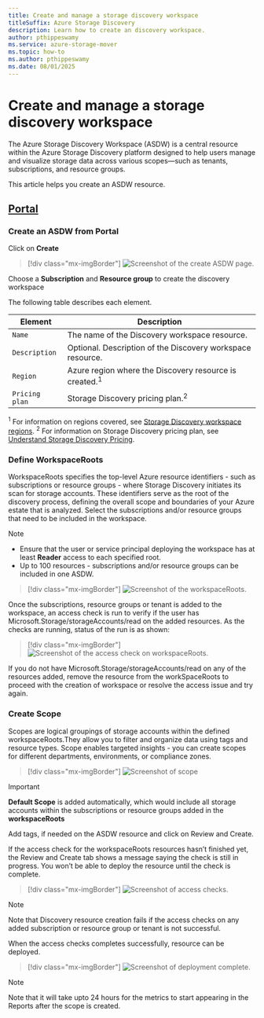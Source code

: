 ```yaml
---
title: Create and manage a storage discovery workspace
titleSuffix: Azure Storage Discovery
description: Learn how to create an discovery workspace.
author: pthippeswamy
ms.service: azure-storage-mover
ms.topic: how-to
ms.author: pthippeswamy
ms.date: 08/01/2025
---
```


# Create and manage a storage discovery workspace

The Azure Storage Discovery Workspace (ASDW) is a central resource within the Azure Storage Discovery platform designed to help users manage and visualize storage data across various scopes—such as tenants, subscriptions, and resource groups.

This article helps you create an ASDW resource.

## [Portal](#tab/azure-portal)

### Create an ASDW from Portal

Click on **Create**

> [!div class="mx-imgBorder"]
> ![Screenshot of the create ASDW page.](media/create/create.png)

Choose a **Subscription** and **Resource group** to create the discovery workspace

The following table describes each element.

| Element | Description |
|---|--|
| `Name` | The name of the Discovery workspace resource. |
| `Description` | Optional. Description of the Discovery workspace resource. |
| `Region` | Azure region where the Discovery resource is created.<sup>1</sup>|
| `Pricing plan` | Storage Discovery pricing plan.<sup>2</sup>|

<sup>1</sup> For information on regions covered, see [Storage Discovery workspace regions](deploy-planning.md). 
<sup>2</sup> For information on Storage Discovery pricing plan, see [Understand Storage Discovery Pricing](pricing.md).

### Define WorkspaceRoots
WorkspaceRoots specifies the top-level Azure resource identifiers - such as subscriptions or resource groups - where Storage Discovery initiates its scan for storage accounts. These identifiers serve as the root of the discovery process, defining the overall scope and boundaries of your Azure estate that is analyzed. Select the subscriptions and/or resource groups that need to be included in the workspace.

> [!NOTE]
> - Ensure that the user or service principal deploying the workspace has at least **Reader** access to each specified root.
> - Up to 100 resources - subscriptions and/or resource groups can be included in one ASDW.

> [!div class="mx-imgBorder"]
> ![Screenshot of the workspaceRoots.](media/create/workspaceroots.png)

Once the subscriptions, resource groups or tenant is added to the workspace, an access check is run to verify if the user has Microsoft.Storage/storageAccounts/read on the added resources. As the checks are running, status of the run is as shown:

> [!div class="mx-imgBorder"]
> ![Screenshot of the access check on workspaceRoots.](media/create/createaccess.png)

If you do not have Microsoft.Storage/storageAccounts/read on any of the resources added, remove the resource from the workSpaceRoots to proceed with the creation of workspace or resolve the access issue and try again.

### Create Scope
Scopes are logical groupings of storage accounts within the defined workspaceRoots.They allow you to filter and organize data using tags and resource types. Scope enables targeted insights - you can create scopes for different departments, environments, or compliance zones.

> [!div class="mx-imgBorder"]
> ![Screenshot of scope](media/create/scope.png)

> [!IMPORTANT]
> **Default Scope** is added automatically, which would include all storage accounts within the subscriptions or resource groups added in the **workspaceRoots**

Add tags, if needed on the ASDW resource and click on Review and Create.

If the access check for the workspaceRoots resources hasn’t finished yet, the Review and Create tab shows a message saying the check is still in progress. You won’t be able to deploy the resource until the check is complete.

> [!div class="mx-imgBorder"]
> ![Screenshot of access checks.](media/create/reviewandcreate.png)

> [!NOTE]
> Note that Discovery resource creation fails if the access checks on any added subscription or resource group or tenant is not successful.

When the access checks completes successfully, resource can be deployed.

> [!div class="mx-imgBorder"]
> ![Screenshot of deployment complete.](media/create/deploy.png)

> [!NOTE]
> Note that it will take upto 24 hours for the metrics to start appearing in the Reports after the scope is created.